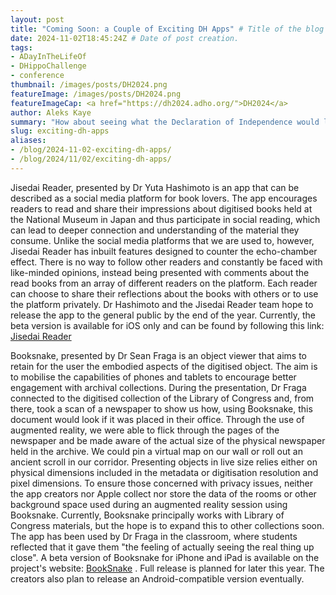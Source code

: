 ```yaml
---
layout: post
title: "Coming Soon: a Couple of Exciting DH Apps" # Title of the blog post.
date: 2024-11-02T18:45:24Z # Date of post creation.
tags:
- ADayInTheLifeOf
- DHippoChallenge
- conference
thumbnail: /images/posts/DH2024.png
featureImage: /images/posts/DH2024.png
featureImageCap: <a href="https://dh2024.adho.org/">DH2024</a>
author: Aleks Kaye
summary: "How about seeing what the Declaration of Independence would look like if you were to open it up on your desk at work or on a train during your commute? Or perhaps you are interested in learning what others thought about that gripping Japanese detective novel you just read? Two new apps presented at DH2024: Reinvention & Responsibility can help you to do just that: Jisedai Reader and Booksnake."
slug: exciting-dh-apps
aliases:
- /blog/2024-11-02-exciting-dh-apps/
- /blog/2024/11/02/exciting-dh-apps/
---
```



Jisedai Reader, presented by Dr Yuta Hashimoto is an app that can be described as a social media platform for book lovers. The app encourages readers to read and share their impressions about digitised books held at the National Museum in Japan and thus participate in social reading, which can lead to deeper connection and understanding of the material they consume. Unlike the social media platforms that we are used to, however, Jisedai Reader has inbuilt features designed to counter the echo-chamber effect. There is no way to follow other readers and constantly be faced with like-minded opinions, instead being presented with comments about the read books from an array of different readers on the platform. Each reader can choose to share their reflections about the books with others or to use the platform privately. Dr Hashimoto and the Jisedai Reader team hope to release the app to the general public by the end of the year. Currently, the beta version is available for iOS only and can be found by following this link: [Jisedai Reader](https://testflight.apple.com/join/v4jUkYh8)

Booksnake, presented by Dr Sean Fraga is an object viewer that aims to retain for the user the embodied aspects of the digitised object. The aim is to mobilise the capabilities of phones and tablets to encourage better engagement with archival collections. During the presentation, Dr Fraga connected to the digitised collection of the Library of Congress and, from there, took a scan of a newspaper to show us how, using Booksnake, this document would look if it was placed in their office. Through the use of augmented reality, we were able to flick through the pages of the newspaper and be made aware of the actual size of the physical newspaper held in the archive. We could pin a virtual map on our wall or roll out an ancient scroll in our corridor. Presenting objects in live size relies either on physical dimensions included in the metadata or digitisation resolution and pixel dimensions. To ensure those concerned with privacy issues, neither the app creators nor Apple collect nor store the data of the rooms or other background space used during an augmented reality session using Booksnake. Currently, Booksnake principally works with Library of Congress materials, but the hope is to expand this to other collections soon. The app has been used by Dr Fraga in the classroom, where students reflected that it gave them "the feeling of actually seeing the real thing up close". A beta version of Booksnake for iPhone and iPad is available on the project's website: [BookSnake](https://booksnake.app/) . Full release is planned for later this year. The creators also plan to release an Android-compatible version eventually. 
